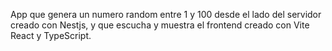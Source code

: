 App que genera un numero random entre 1 y 100 desde el lado del servidor creado con Nestjs, y que escucha y muestra el frontend creado con Vite React y TypeScript. 
